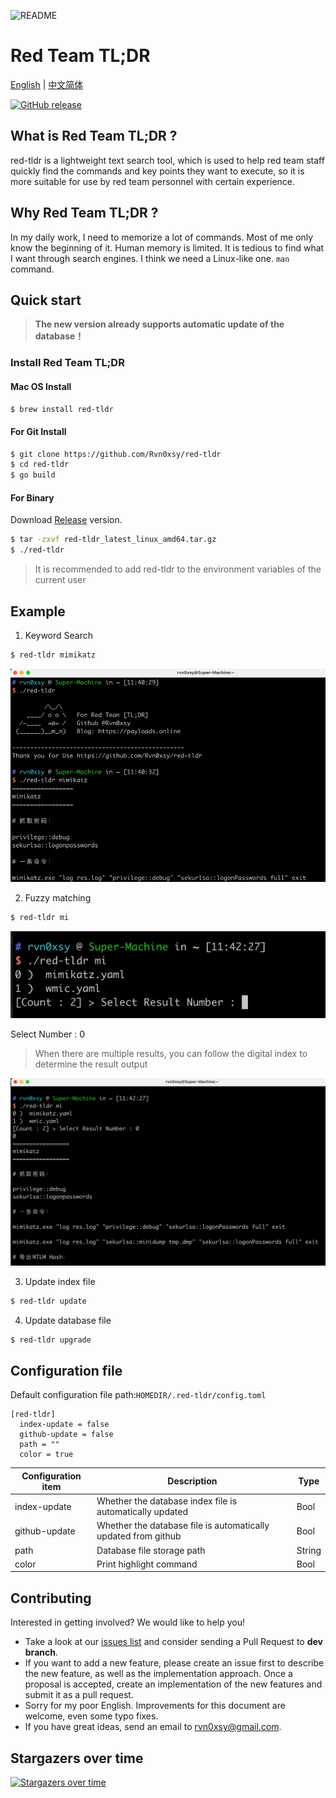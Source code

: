 
![README](./images/img.png)

# Red Team TL;DR

[English](./README.md) | [中文简体](./README-zh.md)

[![GitHub release](https://img.shields.io/github/release/Rvn0xsy/red-tldr.svg)](https://github.com/Rvn0xsy/red-tldr/releases)

## What is Red Team TL;DR ?

red-tldr is a lightweight text search tool, which is used to help red team staff quickly find the commands and key points they want to execute, so it is more suitable for use by red team personnel with certain experience.

## Why Red Team TL;DR ?

In my daily work, I need to memorize a lot of commands. Most of me only know the beginning of it. Human memory is limited. It is tedious to find what I want through search engines. I think we need a Linux-like one. `man` command.

## Quick start

> **The new version already supports automatic update of the database！**


### Install Red Team TL;DR

#### Mac OS Install

```bash
$ brew install red-tldr
```

#### For Git Install

```bash
$ git clone https://github.com/Rvn0xsy/red-tldr
$ cd red-tldr
$ go build
```

#### For Binary

Download [Release](https://github.com/Rvn0xsy/red-tldr/releases/) version.

```bash
$ tar -zxvf red-tldr_latest_linux_amd64.tar.gz
$ ./red-tldr
```

> It is recommended to add red-tldr to the environment variables of the current user


## Example

1. Keyword Search

```bash
$ red-tldr mimikatz
```

![search-mimikatz](./images/img_1.png)

2. Fuzzy matching

```bash
$ red-tldr mi
```

![Fuzzy-match](./images/img_2.png)

Select Number : 0
> When there are multiple results, you can follow the digital index to determine the result output

![Select-Number](./images/img_3.png)

3. Update index file

```bash
$ red-tldr update
```

4. Update database file

```bash
$ red-tldr upgrade
```

## Configuration file

Default configuration file path:`HOMEDIR/.red-tldr/config.toml`


```
[red-tldr]
  index-update = false
  github-update = false
  path = ""
  color = true
```


|    Configuration item   | Description |  Type  |
| ----------- | ----------- |  ----------- |
| index-update| Whether the database index file is automatically updated   |   Bool |
| github-update   |  Whether the database file is automatically updated from github | Bool |
| path  | Database file storage path | String |
| color | Print highlight command | Bool |

## Contributing

Interested in getting involved? We would like to help you!

* Take a look at our [issues list](https://github.com/Rvn0xsy/red-tldr/issues) and consider sending a Pull Request to **dev branch**.
* If you want to add a new feature, please create an issue first to describe the new feature, as well as the implementation approach. Once a proposal is accepted, create an implementation of the new features and submit it as a pull request.
* Sorry for my poor English. Improvements for this document are welcome, even some typo fixes.
* If you have great ideas, send an email to rvn0xsy@gmail.com.


## Stargazers over time

[![Stargazers over time](https://starchart.cc/Rvn0xsy/red-tldr.svg)](https://starchart.cc/Rvn0xsy/red-tldr)